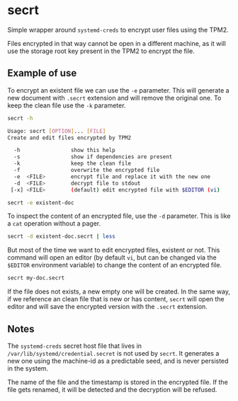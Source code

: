 # secrt

Simple wrapper around `systemd-creds` to encrypt user files using the
TPM2.

Files encrypted in that way cannot be open in a different machine, as
it will use the storage root key present in the TPM2 to encrypt the
file.


## Example of use

To encrypt an existent file we can use the `-e` parameter.  This will
generate a new document with `.secrt` extension and will remove the
original one.  To keep the clean file use the `-k` parameter.

```bash
secrt -h

Usage: secrt [OPTION]... [FILE]
Create and edit files encrypted by TPM2

  -h                show this help
  -s                show if dependencies are present
  -k                keep the clean file
  -f                overwrite the encrypted file
  -e  <FILE>        encrypt file and replace it with the new one
  -d  <FILE>        decrypt file to stdout
 [-x] <FILE>        (default) edit encrypted file with $EDITOR (vi)
```

```bash
secrt -e existent-doc
```

To inspect the content of an encrypted file, use the `-d` parameter.
This is like a `cat` operation without a pager.

```bash
secrt -d existent-doc.secrt | less
```

But most of the time we want to edit encrypted files, existent or not.
This command will open an editor (by default `vi`, but can be changed
via the `$EDITOR` environment variable) to change the content of an
encrypted file.

```bash
secrt my-doc.secrt
```

If the file does not exists, a new empty one will be created.  In the
same way, if we reference an clean file that is new or has content,
`secrt` will open the editor and will save the encrypted version with
the `.secrt` extension.


## Notes

The `systemd-creds` secret host file that lives in
`/var/lib/systemd/credential.secret` is not used by `secrt`.  It
generates a new one using the machine-id as a predictable seed, and is
never persisted in the system.

The name of the file and the timestamp is stored in the encrypted
file.  If the file gets renamed, it will be detected and the
decryption will be refused.
